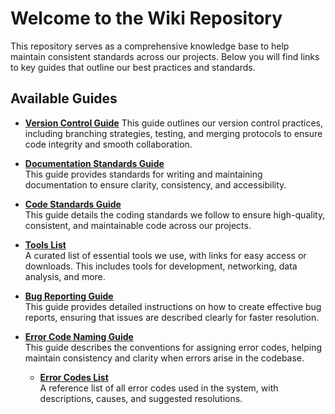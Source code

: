# Welcome to the Wiki Repository

This repository serves as a comprehensive knowledge base to help maintain consistent standards across our projects. Below you will find links to key guides that outline our best practices and standards.

## Available Guides

- **[Version Control Guide](/guides/version_control_guide.md)** 
  This guide outlines our version control practices, including branching strategies, testing, and merging protocols to ensure code integrity and smooth collaboration.

- **[Documentation Standards Guide](/guides/documentation_standards_guide.md)**  
  This guide provides standards for writing and maintaining documentation to ensure clarity, consistency, and accessibility.

- **[Code Standards Guide](/guides/code_standards_guide.md)**  
  This guide details the coding standards we follow to ensure high-quality, consistent, and maintainable code across our projects.

- **[Tools List](/tools_list.md)**  
  A curated list of essential tools we use, with links for easy access or downloads. This includes tools for development, networking, data analysis, and more.

- **[Bug Reporting Guide](/guides/bug_reporting_guide.md)**  
  This guide provides detailed instructions on how to create effective bug reports, ensuring that issues are described clearly for faster resolution.

- **[Error Code Naming Guide](/errorCodes/error_code_naming_guide.md)**  
  This guide describes the conventions for assigning error codes, helping maintain consistency and clarity when errors arise in the codebase.

    - **[Error Codes List](/errorCodes/)**  
    A reference list of all error codes used in the system, with descriptions, causes, and suggested resolutions.
